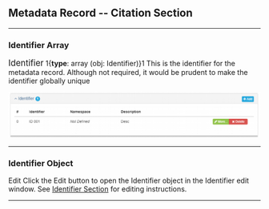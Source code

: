 ## Metadata Record -- Citation Section
---

### Identifier Array

<span class="md-panel" style="font-size: larger">Identifier</span> 1{**type**: array (obj: <span class="md-panel">Identifier</span>)}1 This is the identifier for the metadata record.  Although not required, it would be prudent to make the identifier globally unique

![Basic Information Panel](/assets/reference/edit-objects/citation/identifier.png)

---

### Identifier Object

<span class="btn btn-success btn-xs"> <i class="fa fa-pencil"> </i> Edit</span> Click the Edit button to open the <span class="md-panel">Identifier</span> object in the <span class="md-section">Identifier</span> edit window.  See [Identifier Section](../identifier-section.md) for editing instructions.

---
